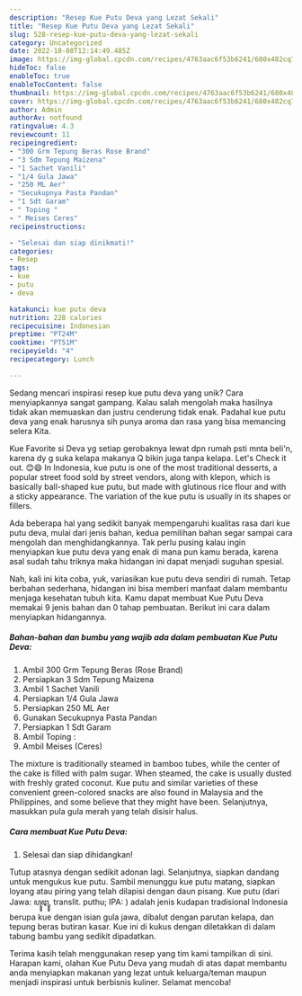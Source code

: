 ```yaml
---
description: "Resep Kue Putu Deva yang Lezat Sekali"
title: "Resep Kue Putu Deva yang Lezat Sekali"
slug: 528-resep-kue-putu-deva-yang-lezat-sekali
category: Uncategorized
date: 2022-10-08T12:14:49.485Z
image: https://img-global.cpcdn.com/recipes/4763aac6f53b6241/680x482cq70/kue-putu-deva-foto-resep-utama.jpg
hideToc: false
enableToc: true
enableTocContent: false
thumbnail: https://img-global.cpcdn.com/recipes/4763aac6f53b6241/680x482cq70/kue-putu-deva-foto-resep-utama.jpg
cover: https://img-global.cpcdn.com/recipes/4763aac6f53b6241/680x482cq70/kue-putu-deva-foto-resep-utama.jpg
author: Admin
authorAv: notfound
ratingvalue: 4.3
reviewcount: 11
recipeingredient:
- "300 Grm Tepung Beras Rose Brand"
- "3 Sdm Tepung Maizena"
- "1 Sachet Vanili"
- "1/4 Gula Jawa"
- "250 ML Aer"
- "Secukupnya Pasta Pandan"
- "1 Sdt Garam"
- " Toping "
- " Meises Ceres"
recipeinstructions:

- "Selesai dan siap dinikmati!"
categories:
- Resep
tags:
- kue
- putu
- deva

katakunci: kue putu deva 
nutrition: 228 calories
recipecuisine: Indonesian
preptime: "PT24M"
cooktime: "PT51M"
recipeyield: "4"
recipecategory: Lunch

---
```





Sedang mencari inspirasi resep kue putu deva yang unik? Cara menyiapkannya sangat gampang. Kalau salah mengolah maka hasilnya tidak akan memuaskan dan justru cenderung tidak enak. Padahal kue putu deva yang enak harusnya sih punya aroma dan rasa yang bisa memancing selera Kita.





Kue Favorite si Deva yg setiap gerobaknya lewat dpn rumah psti mnta beli&#39;n, karena dy g suka kelapa makanya Q bikin juga tanpa kelapa. Let&#39;s Check it out. 😊😄 In Indonesia, kue putu is one of the most traditional desserts, a popular street food sold by street vendors, along with klepon, which is basically ball-shaped kue putu, but made with glutinous rice flour and with a sticky appearance. The variation of the kue putu is usually in its shapes or fillers.

Ada beberapa hal yang sedikit banyak mempengaruhi kualitas rasa dari kue putu deva, mulai dari jenis bahan, kedua pemilihan bahan segar sampai cara mengolah dan menghidangkannya. Tak perlu pusing kalau ingin menyiapkan kue putu deva yang enak di mana pun kamu berada, karena asal sudah tahu triknya maka hidangan ini dapat menjadi suguhan spesial.






Nah, kali ini kita coba, yuk, variasikan kue putu deva sendiri di rumah. Tetap berbahan sederhana, hidangan ini bisa memberi manfaat dalam membantu menjaga kesehatan tubuh kita. Kamu dapat membuat Kue Putu Deva memakai 9 jenis bahan dan 0 tahap pembuatan. Berikut ini cara dalam menyiapkan hidangannya.

<!--inarticleads1-->

##### Bahan-bahan dan bumbu yang wajib ada dalam pembuatan Kue Putu Deva:

1. Ambil 300 Grm Tepung Beras (Rose Brand)
1. Persiapkan 3 Sdm Tepung Maizena
1. Ambil 1 Sachet Vanili
1. Persiapkan 1/4 Gula Jawa
1. Persiapkan 250 ML Aer
1. Gunakan Secukupnya Pasta Pandan
1. Persiapkan 1 Sdt Garam
1. Ambil  Toping :
1. Ambil  Meises (Ceres)


The mixture is traditionally steamed in bamboo tubes, while the center of the cake is filled with palm sugar. When steamed, the cake is usually dusted with freshly grated coconut. Kue putu and similar varieties of these convenient green-colored snacks are also found in Malaysia and the Philippines, and some believe that they might have been. Selanjutnya, masukkan pula gula merah yang telah disisir halus. 

<!--inarticleads2-->

##### Cara membuat Kue Putu Deva:


1. Selesai dan siap dihidangkan!

Tutup atasnya dengan sedikit adonan lagi. Selanjutnya, siapkan dandang untuk mengukus kue putu. Sambil menunggu kue putu matang, siapkan loyang atau piring yang telah dilapisi dengan daun pisang. Kue putu (dari Jawa: ꦥꦸꦛꦸ, translit. puthu; IPA: ) adalah jenis kudapan tradisional Indonesia berupa kue dengan isian gula jawa, dibalut dengan parutan kelapa, dan tepung beras butiran kasar. Kue ini di kukus dengan diletakkan di dalam tabung bambu yang sedikit dipadatkan. 

Terima kasih telah menggunakan resep yang tim kami tampilkan di sini. Harapan kami, olahan Kue Putu Deva yang mudah di atas dapat membantu anda menyiapkan makanan yang lezat untuk keluarga/teman maupun menjadi inspirasi untuk berbisnis kuliner. Selamat mencoba!
